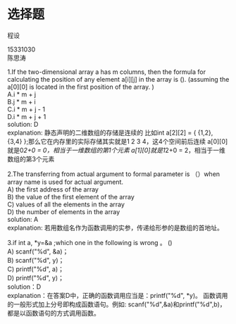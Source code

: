 # 选择题

程设

15331030     
陈思涛

1.If the two-dimensional array a has m columns, then the formula for calculating the position of any element a[i][j] in the array is ().
(assuming the a[0][0] is located in the first position of the array. )  
A.i * m + j  
B.j * m + i  
C.i * m + j - 1   
D.i * m + j + 1  
solution: D  
explanation: 静态声明的二维数组的存储是连续的
比如int a[2][2] = { {1,2}, {3,4} };那么它在内存里的实际存储其实就是1 2 3 4，这4个空间前后连续
a[0][0]就是0*2+0 = 0，相当于一维数组的第1个元素
a[1][0]就是1*2+0 = 2，相当于一维数组的第3个元素

2.The transferring from actual argument to formal parameter is （）when array name is used for actual argument.  
A) the first address of the array  
B) the value of the first element of the array  
C) values of all the elements in the array  
D) the number of elements in the array    
solution: A  
explanation: 若用数组名作为函数调用的实参，传递给形参的是数组的首地址。

3.if int a, *y=&a ;which one in the following is wrong 。 ()  
A) scanf("%d", &a)；  
B) scanf("%d", y)；  
C) printf("%d", a)；  
D) printf("%d", y)；  
solution：D  
explanation：在答案D中，正确的函数调用应当是：printf("%d", *y)。
函数调用的一般形式加上分号即构成函数语句。例如: scanf("%d",&a)和printf("%d",b)，都是以函数语句的方式调用函数。






